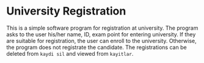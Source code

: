 # University Registration

This is a simple software program for registration at university. The program asks to the user his/her name, ID, exam point for entering university.
If they are suitable for registration, the user can enroll to the university. Otherwise, the program does not registrate the candidate. 
The registrations can be deleted from `kaydi sil` and viewed from `kayitlar`. 

